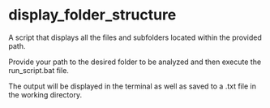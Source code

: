 # display_folder_structure
A script that displays all the files and subfolders located within the provided path.

Provide your path to the desired folder to be analyzed and then execute the run_script.bat file.

The output will be displayed in the terminal as well as saved to a .txt file in the working directory.
